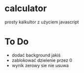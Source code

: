 # calculator
prosty kalkultor z użyciem javascript
# To Do
- dodać background jakiś
- zablokować dzielenie przez 0
- wynik zerowy sie nie usuwa

